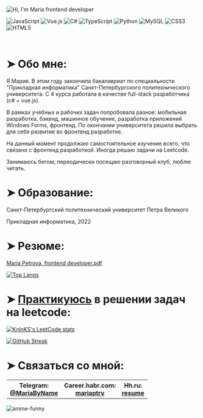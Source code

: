 <!--
**MariaPtrv/MariaPtrv** is a ✨ _special_ ✨ repository because its `README.md` (this file) appears on your GitHub profile.

Here are some ideas to get you started:

- 🔭 I’m currently working on ...
- 🌱 I’m currently learning ...
- 👯 I’m looking to collaborate on ...
- 🤔 I’m looking for help with ...
- 💬 Ask me about ...
- 📫 How to reach me: ...
- 😄 Pronouns: ...
- ⚡ Fun fact: ...
-->


<!--![Hi, I'm Maria frontend developer](https://user-images.githubusercontent.com/58878188/183631022-a0515d29-2aec-4b4a-b830-e6d2936572db.gif)-->



![Hi, I'm Maria frontend developer](https://user-images.githubusercontent.com/58878188/188247064-cdf32ce0-1c88-4069-93db-a7f2cc6777d9.gif)



![JavaScript](https://img.shields.io/badge/javascript-%23323330.svg?style=for-the-badge&logo=javascript&logoColor=%23F7DF1E)
![Vue.js](https://img.shields.io/badge/vuejs-%2335495e.svg?style=for-the-badge&logo=vuedotjs&logoColor=%234FC08D)
![C#](https://img.shields.io/badge/c%23-%23239120.svg?style=for-the-badge&logo=c-sharp&logoColor=white)
![TypeScript](https://img.shields.io/badge/typescript-%23007ACC.svg?style=for-the-badge&logo=typescript&logoColor=white)
![Python](https://img.shields.io/badge/python-3670A0?style=for-the-badge&logo=python&logoColor=ffdd54)
![MySQL](https://img.shields.io/badge/mysql-%2300f.svg?style=for-the-badge&logo=mysql&logoColor=white)
![CSS3](https://img.shields.io/badge/css3-%231572B6.svg?style=for-the-badge&logo=css3&logoColor=white)
![HTML5](https://img.shields.io/badge/html5-%23E34F26.svg?style=for-the-badge&logo=html5&logoColor=white)

<br>
<h1>➤ Обо мне: </h1>
<p>Я Мария. В этом году закончила бакалавриат по специальности "Прикладная информатика"  Санкт-Петербургского политехнического университета. С 4 курса работала в качестве full-stack разработчика (c# + vue.js). 

В рамках учебных и рабочих задач попробовала разное: мобильная разработка, бэкенд, машинное обучение, разработка приложений Windows Forms, фронтенд.
По окончании университета решила выбрать для себя развитие во фронтенд разработке.

На данный момент продолжаю самостоятельное изучение всего, что связано с фронтенд разработкой. Иногда решаю задачи на Leetcode.

Занимаюсь бегом, переодически посещаю разговорный клуб, люблю читать.</p>


<h1>➤ Образование: </h1>
<p>Санкт-Петербургский политехнический университет Петра Великого</p>
<p>Прикладная информатика, 2022 </p>

<h1>➤ Резюме: </h1> 

[Maria Petrova, frontend developer.pdf](https://github.com/MariaPtrv/MariaPtrv/files/9535221/Maria.Petrova.frontend.developer.pdf)

[![Top Langs](https://github-readme-stats.vercel.app/api/top-langs/?username=MariaPtrv&layout=compact&theme=github_dark&hide_border=true&show_icons=true&include_all_commits=true&count_private=true&show_owner=true)](https://github.com/MariaPtrv)

<h1>➤ <a href='https://github.com/MariaPtrv/leetcode_Kotlin'>Практикуюсь</a> в решении задач на leetcode:</h1>

[![KnlnKS's LeetCode stats](https://leetcode-stats-six.vercel.app/api?username=MariaPtrv&theme=dark)](https://github.com/KnlnKS/leetcode-stats)


[![GitHub Streak](http://github-readme-streak-stats.herokuapp.com?user=MariaPtrv&theme=tokyonight&hide_border=true&date_format=j%20M%5B%20Y%5D)](https://git.io/streak-stats)

<p></p>
<h1>➤ Связаться со мной: </h1>
<table style="width: 100%; border: 1px solid transparent;">
<tr>
  <th>Telegram:<br> <a href='https://t.me/MariaByName'>@MariaByName</a></th>
  <th>Career.habr.com:<br> <a href='https://career.habr.com/mariaptrv'>mariaptrv</a></th>
  <th>Hh.ru:<br> <a href='https://spb.hh.ru/resume/fa8b39e2ff0b264b520039ed1f4c754f704941'>resume</a></th>
</tr>
</table>

![anime-funny](https://user-images.githubusercontent.com/58878188/175789265-3b1de2d1-0a95-4f3d-b906-58ff17353cd9.gif)
                    
                                                                                                                    

